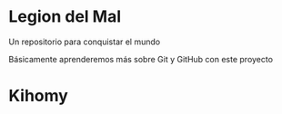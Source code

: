 # Legion del Mal
Un repositorio para conquistar el mundo

Básicamente aprenderemos más sobre Git y GitHub con este proyecto

# Kihomy

